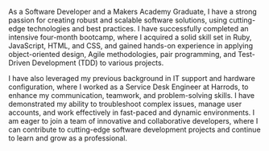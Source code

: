 As a Software Developer and a Makers Academy Graduate, I have a strong passion for creating robust and scalable software solutions, using cutting-edge technologies and best practices. I have successfully completed an intensive four-month bootcamp, where I acquired a solid skill set in Ruby, JavaScript, HTML, and CSS, and gained hands-on experience in applying object-oriented design, Agile methodologies, pair programming, and Test-Driven Development (TDD) to various projects. 

I have also leveraged my previous background in IT support and hardware configuration, where I worked as a Service Desk Engineer at Harrods, to enhance my communication, teamwork, and problem-solving skills. I have demonstrated my ability to troubleshoot complex issues, manage user accounts, and work effectively in fast-paced and dynamic environments. I am eager to join a team of innovative and collaborative developers, where I can contribute to cutting-edge software development projects and continue to learn and grow as a professional.
